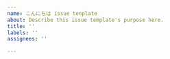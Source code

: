 ```yaml
---
name: こんにちは issue tenplate
about: Describe this issue template's purpose here.
title: ''
labels: ''
assignees: ''

---
```



